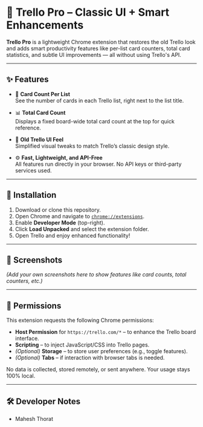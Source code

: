 # 🧩 Trello Pro – Classic UI + Smart Enhancements

**Trello Pro** is a lightweight Chrome extension that restores the old Trello look and adds smart productivity features like per-list card counters, total card statistics, and subtle UI improvements — all without using Trello's API.

---

## ✨ Features

- 🔢 **Card Count Per List**  
  See the number of cards in each Trello list, right next to the list title.

- 📊 **Total Card Count**  
  Displays a fixed board-wide total card count at the top for quick reference.

- 🧠 **Old Trello UI Feel**  
  Simplified visual tweaks to match Trello’s classic design style.

- ⚙️ **Fast, Lightweight, and API-Free**  
  All features run directly in your browser. No API keys or third-party services used.

---

## 🚀 Installation

1. Download or clone this repository.
2. Open Chrome and navigate to [`chrome://extensions`](chrome://extensions).
3. Enable **Developer Mode** (top-right).
4. Click **Load Unpacked** and select the extension folder.
5. Open Trello and enjoy enhanced functionality!

---

## 📸 Screenshots

_(Add your own screenshots here to show features like card counts, total counters, etc.)_

---

## 🔐 Permissions

This extension requests the following Chrome permissions:

- **Host Permission** for `https://trello.com/*` – to enhance the Trello board interface.
- **Scripting** – to inject JavaScript/CSS into Trello pages.
- _(Optional)_ **Storage** – to store user preferences (e.g., toggle features).
- _(Optional)_ **Tabs** – if interaction with browser tabs is needed.

No data is collected, stored remotely, or sent anywhere. Your usage stays 100% local.

---

## 🛠 Developer Notes

- Mahesh Thorat